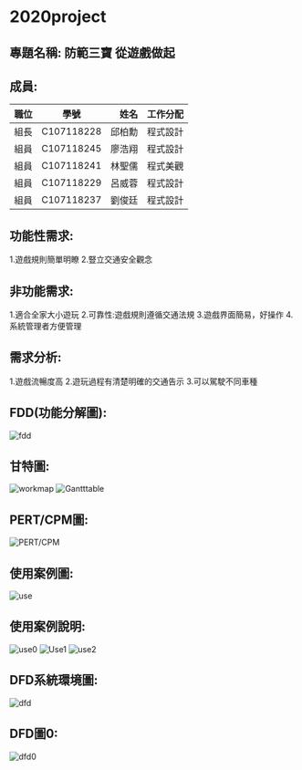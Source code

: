 # 2020project
## 專題名稱: 防範三寶 從遊戲做起


## 成員:

| 職位| 學號 | 姓名 | 工作分配 |
|:-------| :--------: |-------: |--------: |
| 組長 | C107118228 | 邱柏勳 | 程式設計 |
| 組員 | C107118245 | 廖浩翔 | 程式設計 |
| 組員 | C107118241 | 林聖儒 | 程式美觀 |
| 組員 | C107118229 | 呂威蓉 | 程式設計 |
| 組員 | C107118237 | 劉俊廷 | 程式設計 |

## 功能性需求:
1.遊戲規則簡單明瞭
2.豎立交通安全觀念

## 非功能需求:
1.適合全家大小遊玩
2.可靠性:遊戲規則遵循交通法規
3.遊戲界面簡易，好操作
4.系統管理者方便管理

## 需求分析:
1.遊戲流暢度高
2.遊玩過程有清楚明確的交通告示
3.可以駕駛不同車種

## FDD(功能分解圖):
![fdd](fdd.jpg "fdd")
## 甘特圖:
![workmap](workmap.jpg "workmap")
![Gantttable](Gantttable.jpg "Gantttable")
## PERT/CPM圖:
![PERT/CPM](PERTCPM.jpg "PERTCPM")
## 使用案例圖:
![use](use.jpg "use")
## 使用案例說明:
![use0](use0.jpg "use0")
![Use1](Use1.jpg "Use1")
![use2](use2.jpg "use2")

## DFD系統環境圖:
![dfd](dfd.jpg "dfd")
## DFD圖0:
![dfd0](dfd0.jpg "dfd0")




